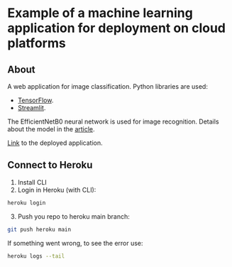 # Example of a machine learning application for deployment on cloud platforms

## About
A web application for image classification. Python libraries are used:

- [TensorFlow](https://www.tensorflow.org/?hl=en).
- [Streamlit](https://streamlit.io/).

The EfficientNetB0 neural network is used for image recognition. Details about the model in the [article](https://arxiv.org/abs/1905.11946).

[Link](https://tensorflow-streamlit-heroku.herokuapp.com) to the deployed application.

## Connect to Heroku
1. Install CLI
2. Login in Heroku (with CLI):
```bash 
heroku login
```
3. Push you repo to heroku main branch:
```bash
git push heroku main
```
If something went wrong, to see the error use:
```bash 
heroku logs --tail
```
